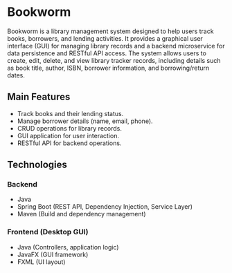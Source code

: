 # Bookworm

Bookworm is a library management system designed to help users track books, borrowers, and lending activities. It provides a graphical user interface (GUI) for managing library records and a backend microservice for data persistence and RESTful API access. The system allows users to create, edit, delete, and view library tracker records, including details such as book title, author, ISBN, borrower information, and borrowing/return dates.

## Main Features
- Track books and their lending status.
- Manage borrower details (name, email, phone).
- CRUD operations for library records.
- GUI application for user interaction.
- RESTful API for backend operations.

## Technologies

### Backend
- Java
- Spring Boot (REST API, Dependency Injection, Service Layer)
- Maven (Build and dependency management)
  
### Frontend (Desktop GUI)
- Java (Controllers, application logic)
- JavaFX (GUI framework)
- FXML (UI layout)
